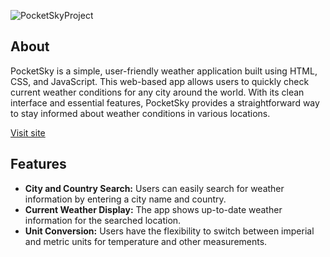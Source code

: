 ![PocketSkyProject](https://github.com/user-attachments/assets/155ef123-46d7-4253-8de6-944dd3e17791)

## About

PocketSky is a simple, user-friendly weather application built using HTML, CSS, and JavaScript. This web-based app allows users to quickly check current weather conditions for any city around the world. With its clean interface and essential features, PocketSky provides a straightforward way to stay informed about weather conditions in various locations.

[Visit site](https://main--brilliant-klepon-275efd.netlify.app/)

## Features
- **City and Country Search:** Users can easily search for weather information by entering a city name and country.
- **Current Weather Display:** The app shows up-to-date weather information for the searched location.
- **Unit Conversion:** Users have the flexibility to switch between imperial and metric units for temperature and other measurements.
